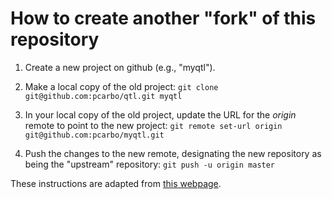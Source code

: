 # How to create another "fork" of this repository

1. Create a new project on github (e.g., "myqtl").

2. Make a local copy of the old project: `git clone
   git@github.com:pcarbo/qtl.git myqtl`

3. In your local copy of the old project, update the URL for the
   *origin* remote to point to the new project: `git remote set-url
   origin git@github.com:pcarbo/myqtl.git`
   
4. Push the changes to the new remote, designating the new repository as being the "upstream" repository: `git push -u origin master` 

These instructions are adapted from
[this webpage](http://bitdrift.com/post/4534738938/fork-your-own-project-on-github).

